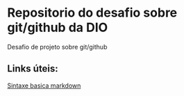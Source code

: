 # Repositorio do desafio sobre git/github da DIO
Desafio de projeto sobre git/github

## Links úteis: 
[Sintaxe basica markdown](https://www.markdownguide.org)
